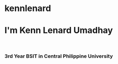 # kennlenard

<h1>I'm Kenn Lenard Umadhay</h1><br>
<h3>3rd Year BSIT in Central Philippine University</
</li>

